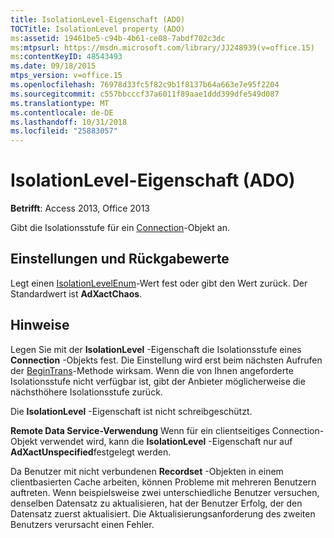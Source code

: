 ```yaml
---
title: IsolationLevel-Eigenschaft (ADO)
TOCTitle: IsolationLevel property (ADO)
ms:assetid: 19461be5-c94b-4b61-ce08-7abdf702c3dc
ms:mtpsurl: https://msdn.microsoft.com/library/JJ248939(v=office.15)
ms:contentKeyID: 48543493
ms.date: 09/18/2015
mtps_version: v=office.15
ms.openlocfilehash: 76978d33fc5f82c9b1f8137b64a663e7e95f2204
ms.sourcegitcommit: c557bbcccf37a6011f89aae1ddd399dfe549d087
ms.translationtype: MT
ms.contentlocale: de-DE
ms.lasthandoff: 10/31/2018
ms.locfileid: "25883057"
---
```

# <a name="isolationlevel-property-ado"></a>IsolationLevel-Eigenschaft (ADO)


**Betrifft**: Access 2013, Office 2013

Gibt die Isolationsstufe für ein [Connection](connection-object-ado.md)-Objekt an.

## <a name="settings-and-return-values"></a>Einstellungen und Rückgabewerte

Legt einen [IsolationLevelEnum](isolationlevelenum.md)-Wert fest oder gibt den Wert zurück. Der Standardwert ist **AdXactChaos**.

## <a name="remarks"></a>Hinweise

Legen Sie mit der **IsolationLevel** -Eigenschaft die Isolationsstufe eines **Connection** -Objekts fest. Die Einstellung wird erst beim nächsten Aufrufen der [BeginTrans](begintrans-committrans-and-rollbacktrans-methods-ado.md)-Methode wirksam. Wenn die von Ihnen angeforderte Isolationsstufe nicht verfügbar ist, gibt der Anbieter möglicherweise die nächsthöhere Isolationsstufe zurück.

Die **IsolationLevel** -Eigenschaft ist nicht schreibgeschützt.

**Remote Data Service-Verwendung** Wenn für ein clientseitiges Connection-Objekt verwendet wird, kann die **IsolationLevel** -Eigenschaft nur auf **AdXactUnspecified**festgelegt werden.

Da Benutzer mit nicht verbundenen **Recordset** -Objekten in einem clientbasierten Cache arbeiten, können Probleme mit mehreren Benutzern auftreten. Wenn beispielsweise zwei unterschiedliche Benutzer versuchen, denselben Datensatz zu aktualisieren, hat der Benutzer Erfolg, der den Datensatz zuerst aktualisiert. Die Aktualisierungsanforderung des zweiten Benutzers verursacht einen Fehler.

